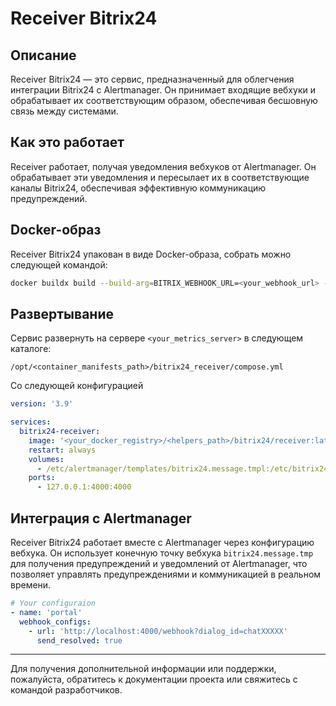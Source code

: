 # Receiver Bitrix24

## Описание
Receiver Bitrix24 — это сервис, предназначенный для облегчения интеграции Bitrix24 с Alertmanager. Он принимает входящие вебхуки и обрабатывает их соответствующим образом, обеспечивая бесшовную связь между системами.

## Как это работает
Receiver работает, получая уведомления вебхуков от Alertmanager. Он обрабатывает эти уведомления и пересылает их в соответствующие каналы Bitrix24, обеспечивая эффективную коммуникацию предупреждений.

## Docker-образ
Receiver Bitrix24 упакован в виде Docker-образа, собрать можно следующей командой:

```bash
docker buildx build --build-arg=BITRIX_WEBHOOK_URL=<your_webhook_url> --build-arg=APP_PORT=4000 --build-arg=MESSAGE_TEMPLATE_PATH=/etc/bitrix24.message.tmpl  --platform linux/amd64 --push  -t <your_docker_registry>/<helpers_path>/bitrix24/receiver:latest .
```

## Развертывание
Сервис развернуть на сервере `<your_metrics_server>` в следующем каталоге:

```
/opt/<container_manifests_path>/bitrix24_receiver/compose.yml
```

Со следующей конфигурацией

```yaml
version: '3.9'

services:
  bitrix24-receiver:
    image: '<your_docker_registry>/<helpers_path>/bitrix24/receiver:latest'
    restart: always
    volumes:
      - /etc/alertmanager/templates/bitrix24.message.tmpl:/etc/bitrix24.message.tmpl
    ports:
      - 127.0.0.1:4000:4000
```

## Интеграция с Alertmanager
Receiver Bitrix24 работает вместе с Alertmanager через конфигурацию вебхука. Он использует конечную точку вебхука `bitrix24.message.tmp` для получения предупреждений и уведомлений от Alertmanager, что позволяет управлять предупреждениями и коммуникацией в реальном времени.

```yaml
# Your configuraion
- name: 'portal'
  webhook_configs:
    - url: 'http://localhost:4000/webhook?dialog_id=chatXXXXX'
      send_resolved: true
```

---

Для получения дополнительной информации или поддержки, пожалуйста, обратитесь к документации проекта или свяжитесь с командой разработчиков.
